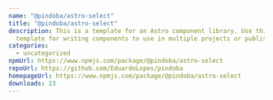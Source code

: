 ```yaml
---
name: "@pindoba/astro-select"
title: "@pindoba/astro-select"
description: This is a template for an Astro component library. Use this
  template for writing components to use in multiple projects or publish to NPM.
categories:
  - uncategorized
npmUrl: https://www.npmjs.com/package/@pindoba/astro-select
repoUrl: https://github.com/EduardoLopes/pindoba
homepageUrl: https://www.npmjs.com/package/@pindoba/astro-select
downloads: 23
---
```

